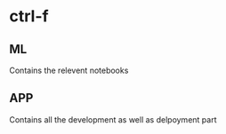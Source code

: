 # ctrl-f
## ML 
Contains the relevent notebooks
## APP
Contains all the development as well as delpoyment part
